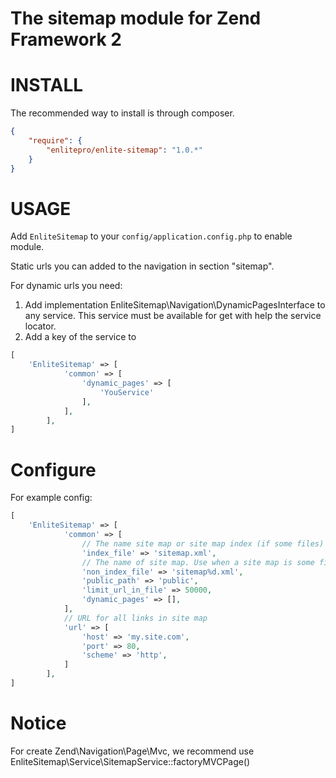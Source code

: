 The sitemap module for Zend Framework 2
==============

INSTALL
=======

The recommended way to install is through composer.

```json
{
    "require": {
        "enlitepro/enlite-sitemap": "1.0.*"
    }
}
```

USAGE
=====

Add `EnliteSitemap` to your `config/application.config.php` to enable module.

Static urls you can added to the navigation in section "sitemap".

For dynamic urls you need:

1. Add implementation EnliteSitemap\Navigation\DynamicPagesInterface to any service. This service
must be available for get with help the service locator.
2. Add a key of the service to

```php
[
    'EnliteSitemap' => [
            'common' => [
                'dynamic_pages' => [
                    'YouService'
                ],
            ],
        ],
]
```

Configure
=========

For example config:

```php
[
    'EnliteSitemap' => [
            'common' => [
                // The name site map or site map index (if some files)
                'index_file' => 'sitemap.xml',
                // The name of site map. Use when a site map is some files
                'non_index_file' => 'sitemap%d.xml',
                'public_path' => 'public',
                'limit_url_in_file' => 50000,
                'dynamic_pages' => [],
            ],
            // URL for all links in site map
            'url' => [
                'host' => 'my.site.com',
                'port' => 80,
                'scheme' => 'http',
            ]
        ],
]
```

Notice
======

For create Zend\Navigation\Page\Mvc, we recommend use
EnliteSitemap\Service\SitemapService::factoryMVCPage()